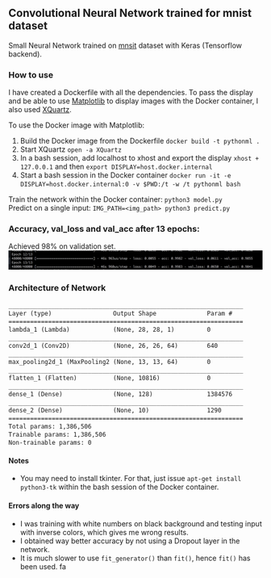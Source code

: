 ## Convolutional Neural Network trained for mnist dataset
Small Neural Network trained on [mnsit](http://yann.lecun.com/exdb/mnist/) dataset with Keras (Tensorflow backend).

### How to use
I have created a Dockerfile with all the dependencies. To pass the display and be able to use [Matplotlib](https://matplotlib.org/) to display images with the Docker container, I also used [XQuartz](https://www.xquartz.org/).

To use the Docker image with Matplotlib:
1. Build the Docker image from the Dockerfile `docker build -t pythonml .`
2. Start XQuartz `open -a XQuartz`
3. In a bash session, add localhost to xhost and export the display `xhost + 127.0.0.1` and then `export DISPLAY=host.docker.internal`
4. Start a bash session in the Docker container `docker run -it -e DISPLAY=host.docker.internal:0 -v $PWD:/t -w /t pythonml bash`

Train the network within the Docker container: `python3 model.py` <br/>
Predict on a single input: `IMG_PATH=<img_path> python3 predict.py`

### Accuracy, val_loss and val_acc after 13 epochs:
Achieved 98% on validation set.
![results](results.png)

### Architecture of Network
```
_________________________________________________________________
Layer (type)                 Output Shape              Param #
=================================================================
lambda_1 (Lambda)            (None, 28, 28, 1)         0
_________________________________________________________________
conv2d_1 (Conv2D)            (None, 26, 26, 64)        640
_________________________________________________________________
max_pooling2d_1 (MaxPooling2 (None, 13, 13, 64)        0
_________________________________________________________________
flatten_1 (Flatten)          (None, 10816)             0
_________________________________________________________________
dense_1 (Dense)              (None, 128)               1384576
_________________________________________________________________
dense_2 (Dense)              (None, 10)                1290
=================================================================
Total params: 1,386,506
Trainable params: 1,386,506
Non-trainable params: 0
```

#### Notes
- You may need to install tkinter. For that, just issue `apt-get install python3-tk` within the bash session of the Docker container.

#### Errors along the way
- I was training with white numbers on black background and testing input with inverse colors, which gives me wrong results.  
- I obtained way better accuracy by not using a Dropout layer in the network.
- It is much slower to use `fit_generator()` than `fit()`, hence `fit()` has been used. fa
